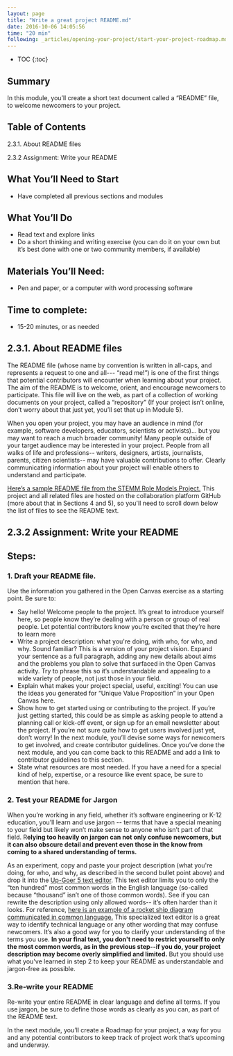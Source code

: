 ```yaml
---
layout: page
title: "Write a great project README.md"
date: 2016-10-06 14:05:56
time: "20 min"
following: _articles/opening-your-project/start-your-project-roadmap.md
---
```

* TOC
{:toc}

## Summary

In this module, you’ll create a short text document called a “README” file, to welcome newcomers to your project.

## Table of Contents

2.3.1\. About README files

2.3.2 Assignment: Write your README

## What You’ll Need to Start

*   Have completed all previous sections and modules

## What You’ll Do

*   Read text and explore links
*   Do a short thinking and writing exercise (you can do it on your own but it’s best done with one or two community members, if available)

## Materials You’ll Need:

*   Pen and paper, or a computer with word processing software

## Time to complete:

*   15-20 minutes, or as needed

## 2.3.1\. About README files

The README file (whose name by convention is written in all-caps, and represents a request to one and all--- “read me!”) is one of the first things that potential contributors will encounter when learning about your project. The aim of the README is to welcome, orient, and encourage newcomers to participate. This file will live on the web, as part of a collection of working documents on your project, called a “repository” (If your project isn’t online, don’t worry about that just yet, you’ll set that up in Module 5).

When you open your project, you may have an audience in mind (for example, software developers, educators, scientists or activists)... but you may want to reach a much broader community! Many people outside of your target audience may be interested in your project. People from all walks of life and professions-- writers, designers, artists, journalists, parents, citizen scientists-- may have valuable contributions to offer. Clearly communicating information about your project will enable others to understand and participate.

[Here’s a sample README file from the STEMM Role Models Project.](https://github.com/KirstieJane/STEMMRoleModels) This project and all related files are hosted on the collaboration platform GitHub (more about that in Sections 4 and 5), so you'll need to scroll down below the list of files to see the README text.
[](https://github.com/KirstieJane/STEMMRoleModels)

## [](https://github.com/KirstieJane/STEMMRoleModels)2.3.2 Assignment: Write your README

## Steps:

### 1\. Draft your README file.

Use the information you gathered in the Open Canvas exercise as a starting point. Be sure to:

*   Say hello! Welcome people to the project. It’s great to introduce yourself here, so people know they’re dealing with a person or group of real people. Let potential contributors know you’re excited that they’re here to learn more
*   Write a project description: what you're doing, with who, for who, and why. Sound familiar? This is a version of your project vision. Expand your sentence as a full paragraph, adding any new details about aims and the problems you plan to solve that surfaced in the Open Canvas activity. Try to phrase this so it’s understandable and appealing to a wide variety of people, not just those in your field.
*   Explain what makes your project special, useful, exciting! You can use the ideas you generated for “Unique Value Proposition” in your Open Canvas here.
*   Show how to get started using or contributing to the project. If you’re just getting started, this could be as simple as asking people to attend a planning call or kick-off event, or sign up for an email newsletter about the project. If you’re not sure quite how to get users involved just yet, don’t worry! In the next module, you’ll devise some ways for newcomers to get involved, and create contributor guidelines. Once you’ve done the next module, and you can come back to this README and add a link to contributor guidelines to this section.
*   State what resources are most needed. If you have a need for a special kind of help, expertise, or a resource like event space, be sure to mention that here.

### 2\. Test your README for Jargon

When you’re working in any field, whether it’s software engineering or K-12 education, you’ll learn and use jargon -- terms that have a special meaning to your field but likely won’t make sense to anyone who isn’t part of that field. R**elying too heavily on jargon can not only confuse newcomers, but it can also obscure detail and prevent even those in the know from coming to a shared understanding of terms.**

As an experiment, copy and paste your project description (what you're doing, for who, and why, as described in the second bullet point above) and drop it into the [Up-Goer 5 text editor](http://splasho.com/upgoer5/). This text editor limits you to only the “ten hundred” most common words in the English language (so-called because “thousand” isn’t one of those common words). See if you can rewrite the description using only allowed words-- it’s often harder than it looks. For reference, [here is an example of a rocket ship diagram communicated in common language.](http://xkcd.com/1133/) This specialized text editor is a great way to identify technical language or any other wording that may confuse newcomers. It’s also a good way for you to clarify your understanding of the terms you use. **In your final text, you don't need to restrict yourself to only the most common words, as in the previous step--if you do, your project description may become overly simplified and limited.** But you should use what you've learned in step 2 to keep your README as understandable and jargon-free as possible.

### 3.Re-write your README

Re-write your entire README in clear language and define all terms. If you use jargon, be sure to define those words as clearly as you can, as part of the README text.

In the next module, you’ll create a Roadmap for your project, a way for you and any potential contributors to keep track of project work that’s upcoming and underway.